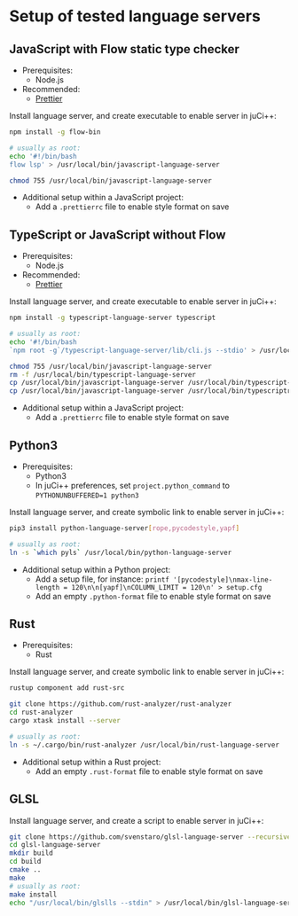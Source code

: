 # Setup of tested language servers

## JavaScript with Flow static type checker
* Prerequisites:
    * Node.js
* Recommended:
    * [Prettier](https://github.com/prettier/prettier)

Install language server, and create executable to enable server in juCi++:
```sh
npm install -g flow-bin

# usually as root:
echo '#!/bin/bash
flow lsp' > /usr/local/bin/javascript-language-server

chmod 755 /usr/local/bin/javascript-language-server
```

* Additional setup within a JavaScript project:
    * Add a `.prettierrc` file to enable style format on save

## TypeScript or JavaScript without Flow
* Prerequisites:
    * Node.js
* Recommended:
    * [Prettier](https://github.com/prettier/prettier)

Install language server, and create executable to enable server in juCi++:
```sh
npm install -g typescript-language-server typescript

# usually as root:
echo '#!/bin/bash
`npm root -g`/typescript-language-server/lib/cli.js --stdio' > /usr/local/bin/javascript-language-server

chmod 755 /usr/local/bin/javascript-language-server
rm -f /usr/local/bin/typescript-language-server
cp /usr/local/bin/javascript-language-server /usr/local/bin/typescript-language-server
cp /usr/local/bin/javascript-language-server /usr/local/bin/typescriptreact-language-server
```

* Additional setup within a JavaScript project:
    * Add a `.prettierrc` file to enable style format on save

## Python3
* Prerequisites:
    * Python3
    * In juCi++ preferences, set `project.python_command` to `PYTHONUNBUFFERED=1 python3`

Install language server, and create symbolic link to enable server in juCi++:
```sh
pip3 install python-language-server[rope,pycodestyle,yapf]

# usually as root:
ln -s `which pyls` /usr/local/bin/python-language-server
```

* Additional setup within a Python project:
    * Add a setup file, for instance: `printf '[pycodestyle]\nmax-line-length = 120\n\n[yapf]\nCOLUMN_LIMIT = 120\n' > setup.cfg`
    * Add an empty `.python-format` file to enable style format on save

## Rust
* Prerequisites:
    * Rust
      
Install language server, and create symbolic link to enable server in juCi++:
```sh
rustup component add rust-src

git clone https://github.com/rust-analyzer/rust-analyzer
cd rust-analyzer
cargo xtask install --server

# usually as root:
ln -s ~/.cargo/bin/rust-analyzer /usr/local/bin/rust-language-server
```

* Additional setup within a Rust project:
    * Add an empty `.rust-format` file to enable style format on save

## GLSL
Install language server, and create a script to enable server in juCi++:
```sh
git clone https://github.com/svenstaro/glsl-language-server --recursive
cd glsl-language-server
mkdir build
cd build
cmake ..
make
# usually as root:
make install
echo "/usr/local/bin/glslls --stdin" > /usr/local/bin/glsl-language-server
```
